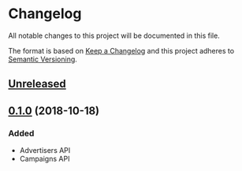# Changelog
All notable changes to this project will be documented in this file.

The format is based on [Keep a Changelog](http://keepachangelog.com/en/1.0.0/)
and this project adheres to [Semantic Versioning](http://semver.org/spec/v2.0.0.html).

## [Unreleased]

## [0.1.0] (2018-10-18)
### Added
- Advertisers API
- Campaigns API

[Unreleased]: https://github.com/ad2games/tubemogul_api/compare/v0.1.0...HEAD
[0.1.0]: https://github.com/ad2games/tubemogul_api/commits/v0.1.0
